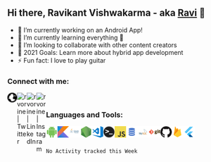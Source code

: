  

## Hi there, Ravikant Vishwakarma - aka [Ravi][website] 👋
- 🔭 I’m currently working on an Android App!
- 🌱 I’m currently learning everything 🤣
- 👯 I’m looking to collaborate with other content creators
- 🥅 2021 Goals: Learn more about hybrid app development
- ⚡ Fun fact: I love to play guitar

### Connect with me:

[<img align="left" alt="rv-portfolio.web.app" width="22px" src="https://raw.githubusercontent.com/iconic/open-iconic/master/svg/globe.svg" />][website]
[<img align="left" alt="rvorine | Twitter" width="22px" src="https://cdn.jsdelivr.net/npm/simple-icons@v3/icons/twitter.svg" />][twitter]
[<img align="left" alt="rvorine | LinkedIn" width="22px" src="https://cdn.jsdelivr.net/npm/simple-icons@v3/icons/linkedin.svg" />][linkedin]
[<img align="left" alt="rvorine | Instagram" width="22px" src="https://cdn.jsdelivr.net/npm/simple-icons@v3/icons/instagram.svg" />][instagram]

<br />

### Languages and Tools:

<img align="left" alt="Android" width="26px" src="https://raw.githubusercontent.com/github/explore/80688e429a7d4ef2fca1e82350fe8e3517d3494d/topics/android/android.png" />
<img align="left" alt="Kotlin" width="26px" src="https://raw.githubusercontent.com/github/explore/80688e429a7d4ef2fca1e82350fe8e3517d3494d/topics/kotlin/kotlin.png" />
<img align="left" alt="Java" width="26px" src="https://raw.githubusercontent.com/github/explore/80688e429a7d4ef2fca1e82350fe8e3517d3494d/topics/java/java.png" />
<img align="left" alt="Node.js" width="26px" src="https://raw.githubusercontent.com/github/explore/80688e429a7d4ef2fca1e82350fe8e3517d3494d/topics/nodejs/nodejs.png" />
<img align="left" alt="Visual Studio Code" width="26px" src="https://raw.githubusercontent.com/github/explore/80688e429a7d4ef2fca1e82350fe8e3517d3494d/topics/visual-studio-code/visual-studio-code.png" />
<img align="left" alt="HTML5" width="26px" src="https://raw.githubusercontent.com/github/explore/80688e429a7d4ef2fca1e82350fe8e3517d3494d/topics/terminal/terminal.png" />
<img align="left" alt="JavaScript" width="26px" src="https://raw.githubusercontent.com/github/explore/80688e429a7d4ef2fca1e82350fe8e3517d3494d/topics/javascript/javascript.png" />
<img align="left" alt="SQL" width="26px" src="https://raw.githubusercontent.com/github/explore/80688e429a7d4ef2fca1e82350fe8e3517d3494d/topics/sql/sql.png" />
<img align="left" alt="MySQL" width="26px" src="https://raw.githubusercontent.com/github/explore/80688e429a7d4ef2fca1e82350fe8e3517d3494d/topics/mysql/mysql.png" />
<img align="left" alt="Git" width="26px" src="https://raw.githubusercontent.com/github/explore/80688e429a7d4ef2fca1e82350fe8e3517d3494d/topics/git/git.png" />
<img align="left" alt="GitHub" width="26px" src="https://raw.githubusercontent.com/github/explore/78df643247d429f6cc873026c0622819ad797942/topics/github/github.png" />
<img align="left" alt="GitHub" width="26px" src="https://raw.githubusercontent.com/github/explore/80688e429a7d4ef2fca1e82350fe8e3517d3494d/topics/firebase/firebase.png" />
<img align="left" alt="GitHub" width="26px" src="https://raw.githubusercontent.com/github/explore/80688e429a7d4ef2fca1e82350fe8e3517d3494d/topics/flutter/flutter.png" />
<br />
<br />

<!--START_SECTION:waka-->
```text
No Activity tracked this Week
```
<!--END_SECTION:waka-->

<!-- <img align="left" alt="codeSTACKr's Github Stats" src="https://github-readme-stats.codestackr.vercel.app/api?username=rvsoftlab&show_icons=true&hide_border=true" /> -->

[website]: https://rv-portfolio.web.app/
[twitter]: https://twitter.com/rvorine
[instagram]: https://instagram.com/rvorine
[linkedin]: https://www.linkedin.com/in/rvorine/
